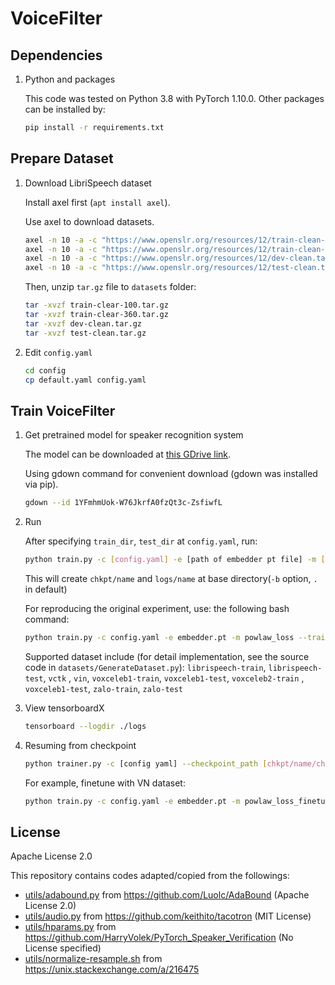 # VoiceFilter

## Dependencies

1. Python and packages

    This code was tested on Python 3.8 with PyTorch 1.10.0.
    Other packages can be installed by:

    ```bash
    pip install -r requirements.txt
    ```

## Prepare Dataset

1. Download LibriSpeech dataset

    Install axel first (`apt install axel`).

    Use axel to download datasets.

    ```bash
    axel -n 10 -a -c "https://www.openslr.org/resources/12/train-clean-100.tar.gz"
    axel -n 10 -a -c "https://www.openslr.org/resources/12/train-clean-360.tar.gz"
    axel -n 10 -a -c "https://www.openslr.org/resources/12/dev-clean.tar.gz"
    axel -n 10 -a -c "https://www.openslr.org/resources/12/test-clean.tar.gz"
    ```

    Then, unzip `tar.gz` file to `datasets` folder:
    ```bash
    tar -xvzf train-clear-100.tar.gz
    tar -xvzf train-clear-360.tar.gz
    tar -xvzf dev-clean.tar.gz
    tar -xvzf test-clean.tar.gz
    ```

1. Edit `config.yaml`

    ```bash
    cd config
    cp default.yaml config.yaml
    ```

## Train VoiceFilter

1. Get pretrained model for speaker recognition system

    The model can be downloaded at [this GDrive link](https://drive.google.com/file/d/1YFmhmUok-W76JkrfA0fzQt3c-ZsfiwfL/view?usp=sharing).

    Using gdown command for convenient download (gdown was installed via pip).
    ```bash
    gdown --id 1YFmhmUok-W76JkrfA0fzQt3c-ZsfiwfL
    ```

1. Run

    After specifying `train_dir`, `test_dir` at `config.yaml`, run:
    ```bash
    python train.py -c [config.yaml] -e [path of embedder pt file] -m [name] --train_set [list of datasets used to generate train data] --test_set [list of datasets used to generate test data]
    ```
    This will create `chkpt/name` and `logs/name` at base directory(`-b` option, `.` in default)

    For reproducing the original experiment, use: the following bash command:
    ```bash
    python train.py -c config.yaml -e embedder.pt -m powlaw_loss --train_set librispeech-train --test_set librispeech-test
    ```

    Supported dataset include (for detail implementation, see the source code in `datasets/GenerateDataset.py`):
        `librispeech-train`, `librispeech-test`, `vctk`
        , `vin`, `voxceleb1-train`, `voxceleb1-test`, `voxceleb2-train`
        , `voxceleb1-test`, `zalo-train`, `zalo-test`

1. View tensorboardX

    ```bash
    tensorboard --logdir ./logs
    ```

1. Resuming from checkpoint

    ```bash
    python trainer.py -c [config yaml] --checkpoint_path [chkpt/name/chkpt_{step}.pt] -e [path of embedder pt file] -m name --train_set [list of datasets used to generate train data] --test_set [list of datasets used to generate test data]
    ```

    For example, finetune with VN dataset:
    ```bash
    python train.py -c config.yaml -e embedder.pt -m powlaw_loss_finetune --checkpoint_path chkpt/powlaw_loss/chkpt_168000.pt --train_set vin zalo-train --test_set zalo-test
    ```

## License

Apache License 2.0

This repository contains codes adapted/copied from the followings:
- [utils/adabound.py](./utils/adabound.py) from https://github.com/Luolc/AdaBound (Apache License 2.0)
- [utils/audio.py](./utils/audio.py) from https://github.com/keithito/tacotron (MIT License)
- [utils/hparams.py](./utils/hparams.py) from https://github.com/HarryVolek/PyTorch_Speaker_Verification (No License specified)
- [utils/normalize-resample.sh](./utils/normalize-resample.sh.) from https://unix.stackexchange.com/a/216475
